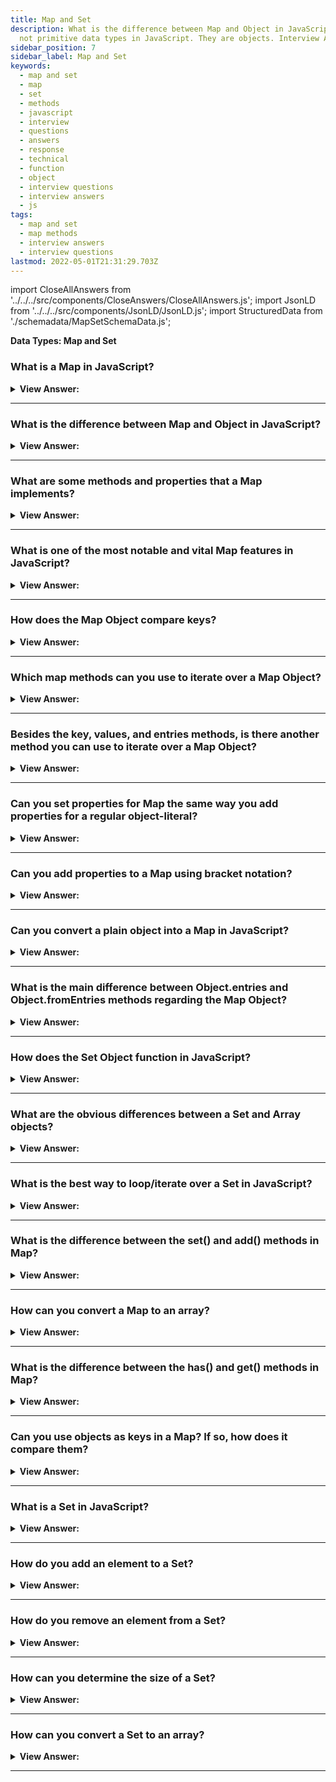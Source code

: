 ```yaml
---
title: Map and Set
description: What is the difference between Map and Object in JavaScript? Map and Set are
  not primitive data types in JavaScript. They are objects. Interview Answers
sidebar_position: 7
sidebar_label: Map and Set
keywords:
  - map and set
  - map
  - set
  - methods
  - javascript
  - interview
  - questions
  - answers
  - response
  - technical
  - function
  - object
  - interview questions
  - interview answers
  - js
tags:
  - map and set
  - map methods
  - interview answers
  - interview questions
lastmod: 2022-05-01T21:31:29.703Z
---
```


import CloseAllAnswers from '../../../src/components/CloseAnswers/CloseAllAnswers.js';
import JsonLD from '../../../src/components/JsonLD/JsonLD.js';
import StructuredData from './schemadata/MapSetSchemaData.js';

<JsonLD data={StructuredData} />

<head>
  <title>Map and Set | JavaScript Frontend Phone Interview Answers</title>
</head>

**Data Types: Map and Set**

<CloseAllAnswers />

### What is a Map in JavaScript?

<details>
  <summary><strong>View Answer:</strong></summary>
  <div>
  <div><strong>Interview Response:</strong> A map in JavaScript is a data structure that stores key-value pairs, allowing efficient lookup, insertion, and deletion operations based on the keys.</div><br />
  <div><strong className="codeExample">Code Example:</strong><br /><br />

  <div></div>

```js
// Creating a new Map
let myMap = new Map();

// Adding key-value pairs
myMap.set('name', 'John');
myMap.set('age', 30);

// Accessing values
console.log(myMap.get('name')); // Output: John
console.log(myMap.get('age')); // Output: 30

// Checking if a key exists
console.log(myMap.has('name')); // Output: true

// Deleting a key-value pair
myMap.delete('age');

// Checking the size of the Map
console.log(myMap.size); // Output: 1

// Clearing all key-value pairs
myMap.clear();
console.log(myMap.size); // Output: 0

```

  </div>
  </div>
</details>

---

### What is the difference between Map and Object in JavaScript?

<details>
  <summary><strong>View Answer:</strong></summary>
  <div>
  <div><strong>Interview Response:</strong> Maps are similar to objects in JavaScript, but they differ in their key types and methods. Maps allow any type of data as keys, have built-in iteration methods, and maintain key-value order, whereas objects only allow string or symbol keys and have fewer built-in methods.
  </div><br />
  <div><strong className="codeExample">Code Example:</strong> Different types as keys<br /><br />

  <div></div>

```js
let map = new Map();

map.set('1', 'str1'); // a string key
map.set(1, 'num1'); // a numeric key
map.set(true, 'bool1'); // a boolean key

// remember the regular Object? it would convert keys to string
// Map keeps the type, so these two are different:
console.log(map.get(1)); // 'num1'
console.log(map.get('1')); // 'str1'

console.log(map.size); // 3
```

  </div>
  </div>
</details>

---

### What are some methods and properties that a Map implements?

<details>
  <summary><strong>View Answer:</strong></summary>
  <div>
  <div><strong>Interview Response:</strong> Some methods and properties that a Map implements in JavaScript include set(), get(), delete(), has(), size, clear(), keys(), values(), and entries().<br /><br />
  <strong>Methods and properties are as follows:</strong><br /><br />
  <ul>
    <li>new Map() – constructs the map.</li>
    <li>map.set(key, value) — saves the value as a function of the key.</li>
    <li>map.get(key) – returns the value specified by the key or undefined if the key does not exist in the map.</li>
    <li>map.has(key) – If the key exists, it returns true; otherwise, it returns false.</li>
    <li>map.delete(key) - deletes the value specified by the key.</li>
    <li>map.clear() — clears the map completely.</li>
    <li>map.size – The number of elements currently on the map gets returned.</li>
  </ul>
</div><br />
  <div><strong className="codeExample">Code Example:</strong><br /><br />

  <div></div>

```js
let contacts = new Map();

// stores the value by the key
contacts.set('Raymond', { phone: '213-555-1234', address: '123 N 1st Ave' });

contacts.has('Jessie'); // false 'Jessie' does not exist

contacts.get('Hilary'); // returns undefined

// stores as the value by the key
contacts.set('Hilary', { phone: '617-555-4321', address: '321 S 2nd St' });

console.log(contacts); // Map returns Hilary and Raymond

contacts.delete('Raymond'); // deletes Raymond returns true

contacts.get('Hilary'); // returns values

console.log(contacts.size); // returns 1
```

  </div>
  </div>
</details>

---

### What is one of the most notable and vital Map features in JavaScript?

<details>
  <summary><strong>View Answer:</strong></summary>
  <div>
  <div><strong>Interview Response:</strong> Using objects as keys is one of the most notable and vital Map features. The same does not count for objects, We should note that using a string as a key in an object is fine, but we cannot use another object as a key.
</div><br />
  <div><strong className="codeExample">Code Example:</strong><br /><br />

  <div></div>

```js
let john = { name: 'John' };
let ben = { name: 'Ben' };

let visitsCountObj = {}; // try to use an object

visitsCountObj[ben] = 234; // try to use ben object as the key
visitsCountObj[john] = 123; // try to use john object as the key, ben object will get replaced

// That's what got written!
console.log(visitsCountObj['[object Object]']); // 123
console.log(visitsCountObj[ben]); // ben returns 123 because it was overwritten by john
```

  </div>
  </div>
</details>

---

### How does the Map Object compare keys?

<details>
  <summary><strong>View Answer:</strong></summary>
  <div>
  <div><strong>Interview Response:</strong> Map uses the algorithm 'SameValueZero'. It is roughly the same as strict equality ===, but the difference is that NaN is considered equal to NaN. So, NaN can be used as the key as well. This algorithm cannot be changed or customized.
</div>
  </div>
</details>

---

### Which map methods can you use to iterate over a Map Object?

<details>
  <summary><strong>View Answer:</strong></summary>
  <div>
  <div><strong>Interview Response:</strong> There are three Map methods that you can use to iterate over a map object, including the key, values, and entries methods.</div><br />
  <div><strong>Technical Response:</strong> There are three Map methods that you can use to iterate over a map, including the key, values, and entries methods. The keys method returns the keys within the Map. The entries method returns an iterable for entries [key, value]. At the same time, the Object.values method returns an iterable for values. Notable, by default entries, is used in the for…of loop. So, it is not necessary to invoke it explicitly. The iteration goes in the same order as the value insertion, and the map preserves this order, unlike regular Objects.
  </div><br />
  <div><strong className="codeExample">Code Example:</strong><br /><br />

  <div></div>

```js
let recipeMap = new Map([
  ['cucumber', 500],
  ['tomatoes', 350],
  ['onion', 50],
]);

// iterate over keys (vegetables)
for (let vegetable of recipeMap.keys()) {
  console.log(vegetable); // cucumber, tomatoes, onion
}

// iterate over values (amounts)
for (let amount of recipeMap.values()) {
  console.log(amount); // 500, 350, 50
}

let recipeMap = new Map([
  ['cucumber', 500],
  ['tomatoes', 350],
  ['onion', 50],
]);

// We can also iterate over entries using a forEach()
recipeMap.forEach((quantity, veg) => console.log(`${veg}, ${quantity}`));
```

  </div>
  </div>
</details>

---

### Besides the key, values, and entries methods, is there another method you can use to iterate over a Map Object?

<details>
  <summary><strong>View Answer:</strong></summary>
  <div>
  <div><strong>Interview Response:</strong> The forEach() method can also be used to iterate over a Map object in JavaScript, passing a callback function to execute on each key-value pair.</div><br />
  <div><strong>Technical Response:</strong> You can use forEach method to iterate over the Map Object. The forEach() method executes a provided function once for each Map entry. You should note that instead of producing a [key, value], as a result, it creates the opposite [value, key]. You can choose the format of your choice to meet the proposed outcome.
  </div><br />
  <div><strong className="codeExample">Code Example:</strong><br /><br />

  <div></div>

```js
let recipeMap = new Map([
  ['cucumber', 500],
  ['tomatoes', 350],
  ['onion', 50],
]);

// iterate over entries using a forEach()
recipeMap.forEach((quantity, veg) => console.log(`${veg}, ${quantity}`));
```

  </div>
  </div>
</details>

---

### Can you set properties for Map the same way you add properties for a regular object-literal?

<details>
  <summary><strong>View Answer:</strong></summary>
  <div>
  <div><strong>Interview Response:</strong> No, properties cannot be set for a Map in the same way as adding properties to a regular object-literal in JavaScript.
</div><br />
  <div><strong>Technical Response:</strong> Technically, yes, but it is not recommended because it uses the feature of a generic object. There is a significant loss of built-in Map methods like set and delete when it we transform it into a generic object.
</div><br />
  <div><strong className="codeExample">Code Example:</strong><br /><br />

  <div></div>

```js
// Wrong Way
let wrongMap = new Map();
wrongMap['bla'] = 'blaa';
wrongMap['bla2'] = 'blaaa2';

console.log(wrongMap); // Map { bla: 'blaa', bla2: 'blaaa2' }

// Any attempt to revert back to Maps built-in methods will fail

wrongMap.has('bla'); // false
wrongMap.delete('bla'); // false
console.log(wrongMap); // Map { bla: 'blaa', bla2: 'blaaa2' }

// Right way for storing data in the Map - set(key, value) method.

let contacts = new Map();
contacts.set('Jessie', { phone: '213-555-1234', address: '123 N 1st Ave' });
contacts.has('Jessie'); // true
contacts.get('Hilary'); // undefined
contacts.set('Hilary', { phone: '617-555-4321', address: '321 S 2nd St' });
contacts.get('Jessie'); // {phone: "213-555-1234", address: "123 N 1st Ave"}
contacts.delete('Raymond'); // false
contacts.delete('Jessie'); // true
console.log(contacts.size); // 1
```

  </div>
  </div>
</details>

---

### Can you add properties to a Map using bracket notation?

<details>
  <summary><strong>View Answer:</strong></summary>
  <div>
  <div><strong>Interview Response:</strong> Technically, yes, but it is not recommended because it uses the feature of a generic object. There is a significant loss of built-in Map methods like set and delete when we transform it into a generic object. It is better to use the set() method to add new key-value pairs to a Map.
  </div>
  </div>
</details>

---

### Can you convert a plain object into a Map in JavaScript?

<details>
  <summary><strong>View Answer:</strong></summary>
  <div>
  <div><strong>Interview Response:</strong> Yes, you can convert a plain object into a Map in JavaScript using the Map constructor and Object.entries().</div><br />
  <div><strong>Technical Response:</strong> Yes, if we have a plain object and would like to create a Map from it, we can use the built-in method Object.entries(obj) that returns an array of key/value pairs for an object precisely in that format.
  </div><br />
  <div><strong className="codeExample">Code Example:</strong><br /><br />

  <div></div>

```js
let obj = {
  name: 'John',
  age: 30,
};

let map = new Map(Object.entries(obj));

console.log(map.get('name')); // John
```

  </div>
  </div>
</details>

---

### What is the main difference between Object.entries and Object.fromEntries methods regarding the Map Object?

<details>
  <summary><strong>View Answer:</strong></summary>
  <div>
  <div><strong>Interview Response:</strong> Object.entries() returns an array of key-value pairs from an object, which can be used to create a new Map, while Object.fromEntries() creates an object from an array of key-value pairs, which can be converted to a Map.</div><br />
  <div><strong>Technical Response:</strong> If we have a plain object, and we would like to create a Map from it, then we can use the built-in method Object.entries(obj) that returns an array of key/value pairs for an object exactly in that format. The Object.fromEntries() method transforms a list of key-value (Map Object) pairs into an object. So, both have conversion components that are the opposite of one another.
  </div><br />
  <div><strong className="codeExample">Code Example:</strong> Object.fromEntries();<br /><br />

  <div></div>

```js
let map = new Map();
map.set('banana', 1);
map.set('orange', 2);
map.set('meat', 4);

let obj = Object.fromEntries(map.entries()); // make a plain object (*)

// done!
// obj = { banana: 1, orange: 2, meat: 4 }

console.log(obj.orange); // 2
```

  </div><br />
  <div><strong className="codeExample">Code Example:</strong> Object.entries();<br /><br />

  <div></div>

```js
let obj = {
  name: 'John',
  age: 30,
};

let map = new Map(Object.entries(obj));

console.log(map.get('name')); // John
```

  </div>
  </div>
</details>

---

### How does the Set Object function in JavaScript?

<details>
  <summary><strong>View Answer:</strong></summary>
  <div>
  <div><strong>Interview Response:</strong> The Set object is a special object that lets you store “unique” values of any type, whether primitive values or object references. It provides methods for adding, deleting, and checking the presence of values.</div><br />
  <div><strong>Technical Response:</strong> The Set object is a special object that lets you store unique values of any type, whether primitive values or object references. The Set() constructor creates the base structure of the object. The main feature is that repeated calls of set.add(value) with the same value do not do anything, and that is why each value appears in a Set only once.
  </div><br />
  <div><strong className="codeExample">Code Example:</strong><br /><br />

  <div></div>

```js
let set = new Set();

let john = { name: 'John' };
let pete = { name: 'Pete' };
let mary = { name: 'Mary' };

// visits, some users come multiple times
set.add(john);
set.add(pete);
set.add(mary);
set.add(john);
set.add(mary);

// set keeps only unique values
console.log(set.size); // 3

for (let user of set) {
  console.log(user.name); // John (then Pete and Mary)
}
```

  </div>
  </div>
</details>

---

### What are the obvious differences between a Set and Array objects?

<details>
  <summary><strong>View Answer:</strong></summary>
  <div>
  <div><strong>Interview Response:</strong> The main difference is that Set only allows unique data values, while an Array allows duplicates.</div><br />
  <div><strong>Technical Response:</strong> Well, in general, Array is a type of structure representing a block of data (numbers, objects) allocated in consecutive memory. Set, more familiar as a Math concept, is an abstract data type that contains only distinct elements/objects without the need of being allocated orderly by index. Array and Set are technically different concepts in JavaScript. One of the most significant differences here, you may notice, is that elements in Array can be duplicated (unless you tell it not to be), and in Set, they just cannot (regardless of what you decide). In addition, Array is an “indexed collection” type of data structure, while Set is considered a “keyed collection”.
  </div><br />
  <div><strong className="codeExample">Code Example:</strong><br /><br />

  <div></div>

```js
// Array
let array = [1, 2, 2, 3];
console.log(array[1]); // outputs: 2
console.log(array.length); // outputs: 4

// Set
let set = new Set([1, 2, 2, 3]);
console.log(set.has(2)); // outputs: true
console.log(set.size); // outputs: 3, because "2" only counts once.
```

  </div>
  </div>
</details>

---

### What is the best way to loop/iterate over a Set in JavaScript?

<details>
  <summary><strong>View Answer:</strong></summary>
  <div>
  <div><strong>Interview Response:</strong> The best way to iterate over a Set in JavaScript is using the for...of loop or the forEach() method. Both options provide a clean and concise syntax for iterating through all elements of the Set.</div><br />
  <div><strong>Technical Response:</strong> There are two ways to iterate over a Set() in JavaScript. The for..of and forEach loops. You can also use a traditional iterative for loop, but it is much more complex and not recommended (Ninja Code).
  </div><br />
  <div><strong className="codeExample">Code Example:</strong> Iteration over Set using for..of and forEach<br /><br />

  <div></div>

```js
let set = new Set(['oranges', 'apples', 'bananas']);

for (let value of set) console.log(value);

// the same with forEach:
set.forEach((value, valueAgain, set) => {
  console.log(value);
});
```

  </div><br />
  <div><strong className="codeExample">Code Example:</strong> Traditional iterative for loop over Set() object… (for..of or forEach is recommended)<br /><br />

  <div></div>

```js
let set = new Set(['oranges', 'apples', 'bananas']);

for (let i = set.values(), val = null; (val = i.next().value); ) {
  console.log(val);
}
```

---

:::note
You can also use a traditional iterative for loop, but it is much more complex and not recommended.
:::

  </div>
  </div>
</details>

---

### What is the difference between the set() and add() methods in Map?

<details>
  <summary><strong>View Answer:</strong></summary>
  <div>
  <div><strong>Interview Response:</strong> The Map object in JavaScript only has a set(key, value) method for adding key-value pairs. add() method doesn't exist in Map but is used in Set objects to add unique values.
  </div><br />
  <div><strong className="codeExample">Code Example:</strong><br /><br />

  <div></div>

Here is a simple JavaScript code example showing the use of `set()` in a `Map` and `add()` in a `Set`:

```javascript
// Map
let map = new Map();
map.set('key1', 'value1');
console.log(map.get('key1')); // outputs: 'value1'

// Set
let set = new Set();
set.add('value1');
console.log(set.has('value1')); // outputs: true
```

In the above example, `set()` is used to add key-value pairs to the `Map` and `add()` is used to add unique values to the `Set`.

  </div>
  </div>
</details>

---

### How can you convert a Map to an array?

<details>
  <summary><strong>View Answer:</strong></summary>
  <div>
  <div><strong>Interview Response:</strong> You can convert a Map to an array using the Array.from() method or the spread operator (...), like this: Array.from(map) or [...map]. Both return an array of [key, value] pairs.
  </div><br />
  <div><strong className="codeExample">Code Example:</strong><br /><br />

  <div></div>

```js
let map = new Map();
map.set('key1', 'value1');
map.set('key2', 'value2');

// Convert Map to Array using Array.from()
let array1 = Array.from(map);
console.log(array1); // outputs: [ ['key1', 'value1'], ['key2', 'value2'] ]

// Convert Map to Array using spread operator
let array2 = [...map];
console.log(array2); // outputs: [ ['key1', 'value1'], ['key2', 'value2'] ]`
```

  </div>
  </div>
</details>

---

### What is the difference between the has() and get() methods in Map?

<details>
  <summary><strong>View Answer:</strong></summary>
  <div>
  <div><strong>Interview Response:</strong> The `has(key)` method in Map checks if a key exists and returns a boolean. The `get(key)` method retrieves the value associated with the key, or `undefined` if the key doesn't exist.
  </div><br />
  <div><strong className="codeExample">Code Example:</strong><br /><br />

  <div></div>

Here's a simple JavaScript code example showing the use of `has()` and `get()` in a `Map`:

```javascript
let map = new Map();
map.set('key1', 'value1');

console.log(map.has('key1')); // outputs: true
console.log(map.get('key1')); // outputs: 'value1'

console.log(map.has('key2')); // outputs: false
console.log(map.get('key2')); // outputs: undefined
```

In the above example, `has('key1')` returns true because 'key1' exists in the map, and `get('key1')` returns 'value1' which is the value associated with 'key1'. However, 'key2' does not exist in the map, so `has('key2')` returns false and `get('key2')` returns undefined.

  </div>
  </div>
</details>

---

### Can you use objects as keys in a Map? If so, how does it compare them?

<details>
  <summary><strong>View Answer:</strong></summary>
  <div>
  <div><strong>Interview Response:</strong> Yes, you can use objects as keys in a `Map`. They are compared using the `SameValueZero` algorithm, so each object is considered distinct unless it's the same instance.
  </div><br />
  <div><strong className="codeExample">Code Example:</strong><br /><br />

  <div></div>

Here's a JavaScript code example showing how to use objects as keys in a `Map`:

```javascript
let obj1 = {name: 'Object 1'};
let obj2 = {name: 'Object 2'};

let map = new Map();
map.set(obj1, 'value1');

console.log(map.has(obj1)); // outputs: true
console.log(map.get(obj1)); // outputs: 'value1'

console.log(map.has(obj2)); // outputs: false
console.log(map.get(obj2)); // outputs: undefined
```

In this example, `obj1` and `obj2` are different instances, so they are considered distinct keys. `map.has(obj2)` returns false and `map.get(obj2)` returns undefined, even though `obj1` and `obj2` have the same structure.

  </div>
  </div>
</details>

---

### What is a Set in JavaScript?

<details>
  <summary><strong>View Answer:</strong></summary>
  <div>
  <div><strong>Interview Response:</strong> In JavaScript, a Set is a built-in object that allows the creation of a collection of unique values. Each value in a Set may only occur once.
  </div><br />
  <div><strong className="codeExample">Code Example:</strong><br /><br />

  <div></div>

```js
let set = new Set();

// Adding values to the set
set.add(1);
set.add('Hello');
set.add(true);

console.log(set.size); // outputs: 3

// Checking if a value exists in the set
console.log(set.has('Hello')); // outputs: true
console.log(set.has(2)); // outputs: false

// Deleting a value from the set
set.delete(1);
console.log(set.size); // outputs: 2

// Iterating over the set
for (let item of set) {
  console.log(item);
}
```

  </div>
  </div>
</details>

---

### How do you add an element to a Set?

<details>
  <summary><strong>View Answer:</strong></summary>
  <div>
  <div><strong>Interview Response:</strong> You can add an element to a Set using the add() method, which takes the element as an argument and adds it to the Set.
  </div><br />
  <div><strong className="codeExample">Code Example:</strong><br /><br />

  <div></div>

```js
let set = new Set();

// Adding elements to the set
set.add(1);
set.add('Hello');
set.add(true);

console.log(set); // outputs: Set { 1, 'Hello', true }
```

  </div>
  </div>
</details>

---

### How do you remove an element from a Set?

<details>
  <summary><strong>View Answer:</strong></summary>
  <div>
  <div><strong>Interview Response:</strong> You can remove an element from a Set using the delete() method, which takes the element as an argument and removes it from the Set.
  </div><br />
  <div><strong className="codeExample">Code Example:</strong><br /><br />

  <div></div>

```js
let set = new Set();

// Adding elements to the set
set.add(1);
set.add('Hello');
set.add(true);

console.log(set); // outputs: Set { 1, 'Hello', true }

// Removing an element from the set
set.delete('Hello');

console.log(set); // outputs: Set { 1, true }
```

  </div>
  </div>
</details>

---

### How can you determine the size of a Set?

<details>
  <summary><strong>View Answer:</strong></summary>
  <div>
  <div><strong>Interview Response:</strong> You can determine the size of a Set using the size property, which returns the number of elements in the Set.
  </div><br />
  <div><strong className="codeExample">Code Example:</strong><br /><br />

  <div></div>

```js
let set = new Set();

// Adding elements to the set
set.add(1);
set.add('Hello');
set.add(true);

console.log(set.size); // outputs: 3
```

  </div>
  </div>
</details>

---

### How can you convert a Set to an array?

<details>
  <summary><strong>View Answer:</strong></summary>
  <div>
  <div><strong>Interview Response:</strong> You can convert a Set to an array using the Array.from() method or the spread operator [...mySet].
  </div><br />
  <div><strong className="codeExample">Code Example:</strong><br /><br />

  <div></div>

```js
let set = new Set();
set.add(1);
set.add('Hello');
set.add(true);

// Convert Set to Array using Array.from()
let array1 = Array.from(set);
console.log(array1); // outputs: [1, 'Hello', true]

// Convert Set to Array using spread operator
let array2 = [...set];
console.log(array2); // outputs: [1, 'Hello', true]
```

  </div>
  </div>
</details>

---
